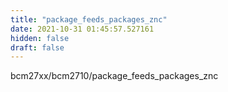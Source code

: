```yaml
---
title: "package_feeds_packages_znc"
date: 2021-10-31 01:45:57.527161
hidden: false
draft: false
---
```


bcm27xx/bcm2710/package_feeds_packages_znc

